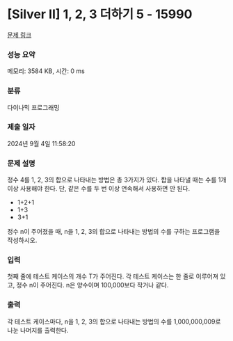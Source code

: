 # [Silver II] 1, 2, 3 더하기 5 - 15990 

[문제 링크](https://www.acmicpc.net/problem/15990) 

### 성능 요약

메모리: 3584 KB, 시간: 0 ms

### 분류

다이나믹 프로그래밍

### 제출 일자

2024년 9월 4일 11:58:20

### 문제 설명

<p>정수 4를 1, 2, 3의 합으로 나타내는 방법은 총 3가지가 있다. 합을 나타낼 때는 수를 1개 이상 사용해야 한다. 단, 같은 수를 두 번 이상 연속해서 사용하면 안 된다.</p>

<ul>
	<li>1+2+1</li>
	<li>1+3</li>
	<li>3+1</li>
</ul>

<p>정수 n이 주어졌을 때, n을 1, 2, 3의 합으로 나타내는 방법의 수를 구하는 프로그램을 작성하시오.</p>

### 입력 

 <p>첫째 줄에 테스트 케이스의 개수 T가 주어진다. 각 테스트 케이스는 한 줄로 이루어져 있고, 정수 n이 주어진다. n은 양수이며 100,000보다 작거나 같다.</p>

### 출력 

 <p>각 테스트 케이스마다, n을 1, 2, 3의 합으로 나타내는 방법의 수를 1,000,000,009로 나눈 나머지를 출력한다.</p>

